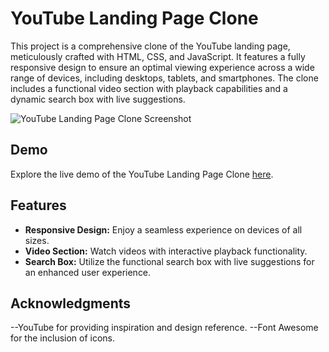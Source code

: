 # YouTube Landing Page Clone

This project is a comprehensive clone of the YouTube landing page, meticulously crafted with HTML, CSS, and JavaScript. It features a fully responsive design to ensure an optimal viewing experience across a wide range of devices, including desktops, tablets, and smartphones. The clone includes a functional video section with playback capabilities and a dynamic search box with live suggestions.

![YouTube Landing Page Clone Screenshot](youtube-clone.png)

## Demo

Explore the live demo of the YouTube Landing Page Clone [here](https://mmsinghyadav.github.io/youtube-clone/).

## Features

- **Responsive Design:** Enjoy a seamless experience on devices of all sizes.
- **Video Section:** Watch videos with interactive playback functionality.
- **Search Box:** Utilize the functional search box with live suggestions for an enhanced user experience.

## Acknowledgments
--YouTube for providing inspiration and design reference.
--Font Awesome for the inclusion of icons.
